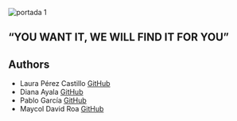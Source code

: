 ![portada 1](https://user-images.githubusercontent.com/85509333/177764684-416660ea-878c-47e7-83e9-60726450dc3e.jpg)

##  ##

## “YOU WANT IT, WE WILL FIND IT FOR YOU”
## Authors

* Laura Pérez Castillo [GitHub](https://github.com/lperezcas16)
* Diana Ayala [GitHub](https://github.com/dmac24)
* Pablo García [GitHub](https://github.com/PabloOsorix)
* Maycol David Roa [GitHub](https://github.com/maycolroa)
